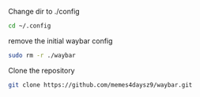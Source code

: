 
Change dir to ./config

```sh
cd ~/.config
```

remove the initial waybar config
```sh
sudo rm -r ./waybar
```
Clone the repository
```sh
git clone https://github.com/memes4daysz9/waybar.git
```
